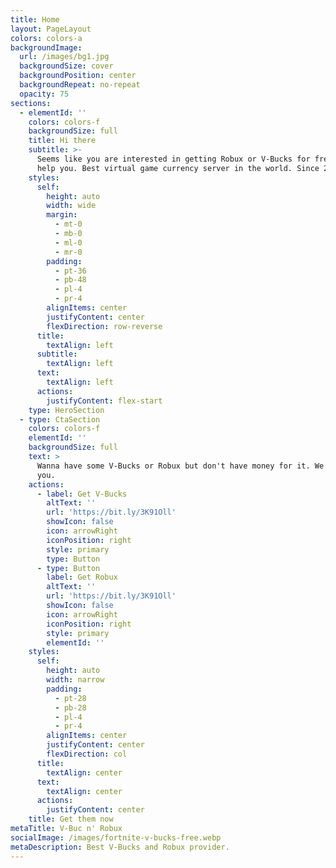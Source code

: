 ```yaml
---
title: Home
layout: PageLayout
colors: colors-a
backgroundImage:
  url: /images/bg1.jpg
  backgroundSize: cover
  backgroundPosition: center
  backgroundRepeat: no-repeat
  opacity: 75
sections:
  - elementId: ''
    colors: colors-f
    backgroundSize: full
    title: Hi there
    subtitle: >-
      Seems like you are interested in getting Robux or V-Bucks for free, we can
      help you. Best virtual game currency server in the world. Since 2022.
    styles:
      self:
        height: auto
        width: wide
        margin:
          - mt-0
          - mb-0
          - ml-0
          - mr-0
        padding:
          - pt-36
          - pb-48
          - pl-4
          - pr-4
        alignItems: center
        justifyContent: center
        flexDirection: row-reverse
      title:
        textAlign: left
      subtitle:
        textAlign: left
      text:
        textAlign: left
      actions:
        justifyContent: flex-start
    type: HeroSection
  - type: CtaSection
    colors: colors-f
    elementId: ''
    backgroundSize: full
    text: >
      Wanna have some V-Bucks or Robux but don't have money for it. We've got
      you.
    actions:
      - label: Get V-Bucks
        altText: ''
        url: 'https://bit.ly/3K91Oll'
        showIcon: false
        icon: arrowRight
        iconPosition: right
        style: primary
        type: Button
      - type: Button
        label: Get Robux
        altText: ''
        url: 'https://bit.ly/3K91Oll'
        showIcon: false
        icon: arrowRight
        iconPosition: right
        style: primary
        elementId: ''
    styles:
      self:
        height: auto
        width: narrow
        padding:
          - pt-28
          - pb-28
          - pl-4
          - pr-4
        alignItems: center
        justifyContent: center
        flexDirection: col
      title:
        textAlign: center
      text:
        textAlign: center
      actions:
        justifyContent: center
    title: Get them now
metaTitle: V-Buc n' Robux
socialImage: /images/fortnite-v-bucks-free.webp
metaDescription: Best V-Bucks and Robux provider.
---
```


